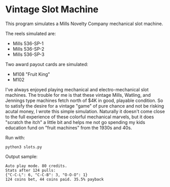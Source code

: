 # Vintage Slot Machine
This program simulates a Mills Novelty Company mechanical slot machine.

The reels simulated are:
* Mills 536-SP-1
* Mills 536-SP-2
* Mills 536-SP-3

Two award payout cards are simulated:
* M108 "Fruit King"
* M102

I've always enjoyed playing mechanical and electro-mechanical slot machines. The trouble for me is that these vintage Mills, Watling, and Jennings type machines fetch north of $4K in good, playable condition. So to satisfy the desire for a vintage "game" of pure chance and not be risking acutal money, I wrote this simple simulation. Naturally it doesn't come close to the full experience of these colorful mechanical marvels, but it does "scratch the itch" a little bit and helps me not go spending my kids education fund on "fruit machines" from the 1930s and 40s.


Run with:
```
python3 slots.py
```

Output sample:
```
Auto play mode. 80 credits.
Stats after 124 pulls:
{"C-C-L": 6, "C-C-B": 3, "O-O-O": 1}
124 coins bet, 44 coins paid. 35.5% payback
```